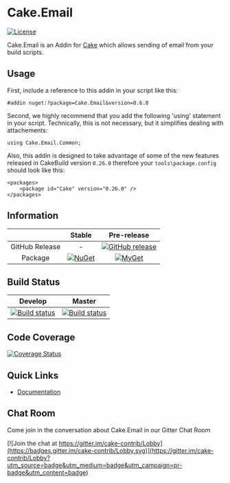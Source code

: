 # Cake.Email

[![License](http://img.shields.io/:license-mit-blue.svg)](http://cake-contrib.mit-license.org)

Cake.Email is an Addin for [Cake](http://cakebuild.net/) which allows sending of email from your build scripts.

## Usage

First, include a reference to this addin in your script like this:
```
#addin nuget:?package=Cake.Email&version=0.6.0
```

Second, we highly recommend that you add the following 'using' statement in your script. Technically, this is not necessary, but it simplifies dealing with attachements: 
```
using Cake.Email.Common;
```

Also, this addin is designed to take advantage of some of the new features released in CakeBuild version `0.26.0` therefore your `tools\package.config` should look like this:
```
<packages>
    <package id="Cake" version="0.26.0" />
</packages>
```

## Information

| |Stable|Pre-release|
|:--:|:--:|:--:|
|GitHub Release|-|[![GitHub release](https://img.shields.io/github/release/cake-contrib/Cake.Email.svg)](https://github.com/cake-contrib/Cake.Email/releases/latest)|
|Package|[![NuGet](https://img.shields.io/nuget/v/Cake.Email.svg)](https://www.nuget.org/packages/Cake.Email)|[![MyGet](https://img.shields.io/myget/cake-contrib/vpre/Cake.Email.svg)](http://myget.org/feed/cake-contrib/package/nuget/Cake.Email)|

## Build Status

|Develop|Master|
|:--:|:--:|
|[![Build status](https://ci.appveyor.com/api/projects/status/y8b1429u4dpbxlf2/branch/develop?svg=true)](https://ci.appveyor.com/project/cakecontrib/cake-email/branch/develop)|[![Build status](https://ci.appveyor.com/api/projects/status/y8b1429u4dpbxlf2/branch/develop?svg=true)](https://ci.appveyor.com/project/cakecontrib/cake-email/branch/master)|

## Code Coverage

[![Coverage Status](https://coveralls.io/repos/github/cake-contrib/Cake.Email/badge.svg)](https://coveralls.io/github/cake-contrib/Cake.Email)

## Quick Links

- [Documentation](https://cake-contrib.github.io/Cake.Email/)

## Chat Room
Come join in the conversation about Cake.Email in our Gitter Chat Room

[![Join the chat at https://gitter.im/cake-contrib/Lobby](https://badges.gitter.im/cake-contrib/Lobby.svg)](https://gitter.im/cake-contrib/Lobby?utm_source=badge&utm_medium=badge&utm_campaign=pr-badge&utm_content=badge)
